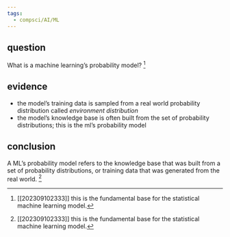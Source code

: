 ```yaml
---
tags:
  - compsci/AI/ML
---
```

## question
What is a machine learning’s probability model? [^1]
## evidence
- the model’s training data is sampled from a real world probability distribution called *environment distribution*
- the model’s knowledge base is often built from the set of probability distributions; this is the ml’s probability model
## conclusion
A ML’s probability model refers to the knowledge base that was built from a set of probability distributions, or training data that was generated from the real world. [^1]

[^1]: [[202309102333]] this is the fundamental base for the statistical machine learning model.